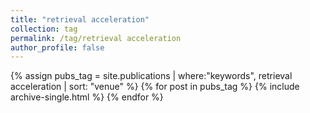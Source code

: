 ```yaml
---
title: "retrieval acceleration"
collection: tag
permalink: /tag/retrieval acceleration
author_profile: false
---
```

{% assign pubs_tag = site.publications | where:"keywords", retrieval acceleration | sort: "venue" %}
{% for post in pubs_tag %}
  {% include archive-single.html %}
{% endfor %}
